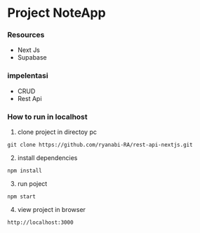 # Project NoteApp

### Resources
-  Next Js
-  Supabase

### impelentasi
- CRUD
- Rest Api

### How to run in localhost

1. clone project in directoy pc
```
git clone https://github.com/ryanabi-RA/rest-api-nextjs.git
```
2. install dependencies
```
npm install
```
3. run poject
```
npm start
```
4. view project in browser
```
http://localhost:3000
```
